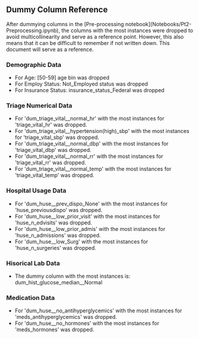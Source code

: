 Dummy Column Reference
-----
After dummying columns in the [Pre-processing notebook](Notebooks/Pt2- Preprocessing.ipynb), the columns with the most instances were dropped to avoid multicollinearity and serve as a reference point. However, this also means that it can be difficult to remember if not written down. This document will serve as a reference. 

### Demographic Data
- For Age: [50-59] age bin was dropped 
- For Employ Status: Not_Employed status was dropped
- For Insurance Status: insurance_status_Federal was dropped

### Triage Numerical Data 
- For 'dum_triage_vital__normal_hr' with the most instances for 'triage_vital_hr' was dropped.
- For 'dum_triage_vital__hypertension(high)_sbp' with the most instances for 'triage_vital_sbp' was dropped.
- For 'dum_triage_vital__normal_dbp' with the most instances for 'triage_vital_dbp' was dropped.
- For 'dum_triage_vital__normal_rr' with the most instances for 'triage_vital_rr' was dropped.
- For 'dum_triage_vital__normal_temp' with the most instances for 'triage_vital_temp' was dropped.

### Hospital Usage Data 
- For 'dum_huse__prev_dispo_None' with the most instances for 'huse_previousdispo' was dropped.
- For 'dum_huse__low_prior_visit' with the most instances for 'huse_n_edvisits' was dropped.
- For 'dum_huse__low_prior_admis' with the most instances for 'huse_n_admissions' was dropped.
- For 'dum_huse__low_Surg' with the most instances for 'huse_n_surgeries' was dropped.

### Hisorical Lab Data
- The dummy column with the most instances is: dum_hist_glucose_median__Normal

### Medication Data 
- For 'dum_huse__no_antihyperglycemics' with the most instances for 'meds_antihyperglycemics' was dropped.
- For 'dum_huse__no_hormones' with the most instances for 'meds_hormones' was dropped.
